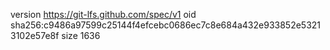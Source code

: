 version https://git-lfs.github.com/spec/v1
oid sha256:c9486a97599c25144f4efcebc0686ec7c8e684a432e933852e53213102e57e8f
size 1636
